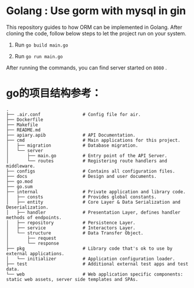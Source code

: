 # Golang : Use gorm with mysql in gin

This repository guides to how ORM can be implemented in Golang. After cloning the code, follow below steps to let the project run on your system.

1. Run `go build main.go`

2. Run `go run main.go`

After running the commands, you can find server started on `8080` .


# go的项目结构参考：
```
.
├── .air.conf                # Config file for air.
├── Dockerfile
├── Makefile
├── README.md
├── apiary.apib              # API Documentation.
├── cmd                      # Main applications for this project.
│   ├── migration            # Database migration.
│   └── server
│       ├── main.go          # Entry point of the API Server.
│       └── routes           # Registering route handlers and middleware.
├── configs                  # Contains all configuration files.
├── docs                     # Design and user documents.
├── go.mod
├── go.sum
├── internal                 # Private application and library code.
│   ├── consts               # Provides global constants.
│   ├── entity               # Core Layer & Data Serialization and Deserialization.
│   ├── handler              # Presentation Layer, defines handler methods of endpoints.
│   ├── repository           # Persistence Layer.
│   ├── service              # Interactors Layer.
│   └── structure            # Data Transfer Object.
│       ├── request
│       └── response
├── pkg                      # Library code that's ok to use by external applications.
│   └── initializer          # Application configuration loader.
├── test                     # Additional external test apps and test data.
└── web                      # Web application specific components: static web assets, server side templates and SPAs.
```
